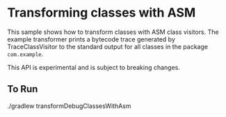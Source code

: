 # Transforming classes with ASM

This sample shows how to transform classes with ASM class visitors. The example transformer prints a bytecode trace
generated by TraceClassVisitor to the standard output for all classes in the package `com.example`.

This API is experimental and is subject to breaking changes.

## To Run
./gradlew transformDebugClassesWithAsm